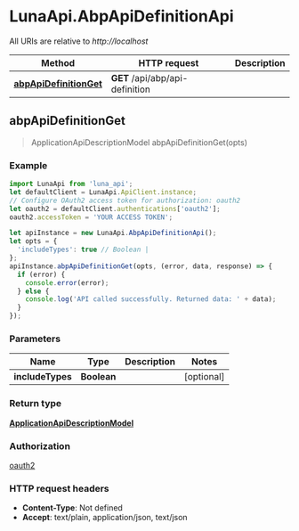 # LunaApi.AbpApiDefinitionApi

All URIs are relative to *http://localhost*

Method | HTTP request | Description
------------- | ------------- | -------------
[**abpApiDefinitionGet**](AbpApiDefinitionApi.md#abpApiDefinitionGet) | **GET** /api/abp/api-definition | 



## abpApiDefinitionGet

> ApplicationApiDescriptionModel abpApiDefinitionGet(opts)



### Example

```javascript
import LunaApi from 'luna_api';
let defaultClient = LunaApi.ApiClient.instance;
// Configure OAuth2 access token for authorization: oauth2
let oauth2 = defaultClient.authentications['oauth2'];
oauth2.accessToken = 'YOUR ACCESS TOKEN';

let apiInstance = new LunaApi.AbpApiDefinitionApi();
let opts = {
  'includeTypes': true // Boolean | 
};
apiInstance.abpApiDefinitionGet(opts, (error, data, response) => {
  if (error) {
    console.error(error);
  } else {
    console.log('API called successfully. Returned data: ' + data);
  }
});
```

### Parameters


Name | Type | Description  | Notes
------------- | ------------- | ------------- | -------------
 **includeTypes** | **Boolean**|  | [optional] 

### Return type

[**ApplicationApiDescriptionModel**](ApplicationApiDescriptionModel.md)

### Authorization

[oauth2](../README.md#oauth2)

### HTTP request headers

- **Content-Type**: Not defined
- **Accept**: text/plain, application/json, text/json

